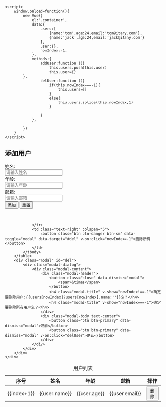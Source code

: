 <!DOCTYPE html>
<html lang="en">
<head>
    <meta charset="UTF-8">
    <title>Title</title>
    <link rel="stylesheet" href="bootstrap.min.css">
    <script src="jquery-3.2.1.min.js"></script>
    <script src="bootstrap.min.js"></script>
    <script src="vue.min.js"></script>

    <script>
        window.onload=function(){
            new Vue({
                el:'.container',
                data:{
                    users:[
                        {name:'tom',age:24,email:'tom@itany.com'},
                        {name:'jack',age:24,email:'jack@itany.com'}
                    ],
                    user:{},
                    nowIndex:-1,
                },
                methods:{
                    addUser:function (){
                        this.users.push(this.user)
                        this.user={}
            },
                    delUser:function (){
                        if(this.nowIndex===-1){
                            this.users=[]
                        }
                        else{
                            this.users.splice(this.nowIndex,1)
                        }

                    }
                },

            })
        }
    </script>
</head>
<body>
    <div class="container">
        <h2 class="text-center">添加用户</h2>
        <form class="form-horizontal">
            <div class="form-group">
                <label for="name" class="control-label col-sm-2 col-sm-offset-2">姓名:</label>
                <div class="col-sm-6">
                    <input type="text" class="form-control" id="name" v-model="user.name" placeholder="请输入姓名">
                </div>
            </div>
            <div class="form-group">
                <label for="age" class="control-label col-sm-2 col-sm-offset-2">年龄:</label>
                <div class="col-sm-6">
                    <input type="text" class="form-control" id="name" v-model="user.age" placeholder="请输入年龄">
                </div>
            </div>
            <div class="form-group">
                <label for="email" class="control-label col-sm-2 col-sm-offset-2">邮箱:</label>
                <div class="col-sm-6">
                    <input type="text" class="form-control" id="email" v-model="user.email" placeholder="请输入邮箱">
                </div>
            </div>
            <div class="form-group text-center">
                <input type="button" value="添加" class="btn btn-primary" v-on:click="addUser">
                <input type="button" value="重置" class="btn btn-primary" v-on:click="delUser">
            </div>
        </form>
        <br>
        <table class="table table-bordered table-hover">
            <caption class="h3 text-center text-info">用户列表</caption>
            <thead>
                <tr>
                    <th  class="text-center">序号</th>
                    <th  class="text-center">姓名</th>
                    <th  class="text-center">年龄</th>
                    <th  class="text-center">邮箱</th>
                    <th  class="text-center">操作</th>
                </tr>
            </thead>
            <tbody>
                <tr v-for="(user,index) in users" class="text-center">
                    <td>{{index+1}}</td>
                    <td>{{user.name}}</td>
                    <td>{{user.age}}</td>
                    <td>{{user.email}}</td>
                    <td>
                        <button class="btn btn-danger btn-sm" data-toggle="modal" data-target="#del" v-on:click="nowIndex=index">删除</button>
                    </td>

                </tr>
                <td class="text-right" colspan="5">
                    <button class="btn btn-danger btn-sm" data-toggle="modal" data-target="#del" v-on:click="nowIndex=-1">删除所有</button>
                </td>
            </tbody>
        </table>
        <div class="modal" id="del">
            <div class="modal-dialog">
                <div class="modal-content">
                    <div class="modal-header">
                        <button class="close" data-dismiss="modal">
                            <span>&times</span>
                        </button>
                        <h4 class="modal-title" v-show="nowIndex!==-1">确定要删除用户:{{users[nowIndex]?users[nowIndex].name:''}}么？</h4>
                        <h4 class="modal-title" v-show="nowIndex===-1">确定要删除所有用户么？</h4>
                    </div>
                    <div class="modal-body text-center">
                        <button class="btn btn-primary" data-dismiss="modal">取消</button>
                        <button class="btn btn-primary" data-dismiss="modal" v-on:click="delUser">确认</button>
                    </div>
                </div>
            </div>
        </div>
    </div>
</body>

</html>
